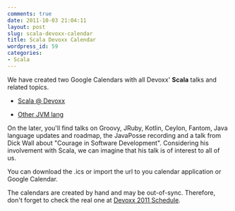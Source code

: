```yaml
---
comments: true
date: 2011-10-03 21:04:11
layout: post
slug: scala-devoxx-calendar
title: Scala Devoxx Calendar
wordpress_id: 59
categories:
- Scala
---
```


We have created two Google Calendars with all Devoxx' **Scala** talks and related topics.
	
  * [Scala @ Devoxx](http://www.google.com/calendar/ical/bescala.org_phtoe0n1i1r2fpg1msnpfvb3do%40group.calendar.google.com/public/basic.ics)

        
  * [Other JVM lang](http://www.google.com/calendar/ical/bescala.org_nfe8pqhn36qtmcne9b5orkj0no%40group.calendar.google.com/public/basic.ics)



On the later, you'll find talks on Groovy, JRuby, Kotlin, Ceylon, Fantom, Java language updates and roadmap, the JavaPosse recording and a talk from Dick Wall about "Courage in Software Development". Considering his involvement with Scala, we can imagine that his talk is of interest to all of us.

You can download the .ics or import the url to you calendar application or Google Calendar.

The calendars are created by hand and may be out-of-sync. Therefore, don't forget to check the real one at [Devoxx 2011 Schedule](http://www.devoxx.com/display/DV11/Schedule).
